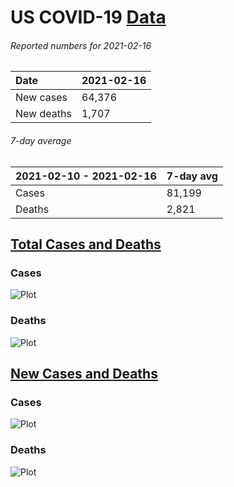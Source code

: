 # US COVID-19 [Data](https://github.com/drebrb/covid-19-data/blob/master/data/us_covid-19_data.csv)

###### Reported numbers for 2021-02-16
| Date       | 2021-02-16   |
|:-----------|:-------------|
| New cases  | 64,376       |
| New deaths | 1,707        |

###### 7-day average
| 2021-02-10 - 2021-02-16   | 7-day avg   |
|:--------------------------|:------------|
| Cases                     | 81,199      |
| Deaths                    | 2,821       |


## [Total Cases and Deaths](https://github.com/drebrb/covid-19-data/blob/master/data/us_covid-19_total.csv)

### Cases
![Plot](https://github.com/drebrb/covid-19-data/blob/master/plots/US_Total_COVID-19_Cases.png)

### Deaths
![Plot](https://github.com/drebrb/covid-19-data/blob/master/plots/US_Total_COVID-19_Deaths.png)


## [New Cases and Deaths](https://github.com/drebrb/covid-19-data/blob/master/data/us_covid-19_new.csv) 

### Cases
![Plot](https://github.com/drebrb/covid-19-data/blob/master/plots/US_New_COVID-19_Cases.png)

### Deaths
![Plot](https://github.com/drebrb/covid-19-data/blob/master/plots/US_New_COVID-19_Deaths.png)
